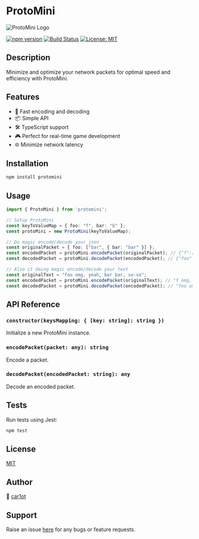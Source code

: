 # ProtoMini

![ProtoMini Logo](https://i.imgur.com/EAu5bx4.png)

[![npm version](https://img.shields.io/npm/v/protomini.svg)](https://www.npmjs.com/package/protomini)
[![Build Status](https://img.shields.io/github/workflow/status/car1ot/protomini/CI)](https://github.com/car1ot/protomini/actions)
[![License: MIT](https://img.shields.io/badge/License-MIT-yellow.svg)](https://opensource.org/licenses/MIT)

## Description

Minimize and optimize your network packets for optimal speed and efficiency with ProtoMini.

## Features

- 🚀 Fast encoding and decoding
- 📦 Simple API
- 🛠 TypeScript support
- 🎮 Perfect for real-time game development
- 🌐 Minimize network latency

## Installation

```bash
npm install protomini
```

## Usage

```typescript
import { ProtoMini } from 'protomini';

// Setup ProtoMini
const keyToValueMap = { foo: "f", bar: "b" };
const protoMini = new ProtoMini(keyToValueMap);

// Do magic encode/decode your json
const originalPacket = { foo: ["bar", { bar: "bar" }] };
const encodedPacket = protoMini.encodePacket(originalPacket); // {"f":["b",{"b":"b"}}}
const decodedPacket = protoMini.decodePacket(encodedPacket); // {"foo":["bar",{"bar":"bar"}]}

// Also it doing magic encode/decode your text
const originalText = "foo omg, yeah, bar bar, so-so";
const encodedPacket = protoMini.encodePacket(originalText); // "f omg, yeah, b b, so-so"
const decodedPacket = protoMini.decodePacket(encodedPacket); // "foo omg, yeah, bar bar, so-so"
```

## API Reference

### `constructor(keysMapping: { [key: string]: string })`

Initialize a new ProtoMini instance.

### `encodePacket(packet: any): string`

Encode a packet.

### `decodePacket(encodedPacket: string): any`

Decode an encoded packet.

## Tests

Run tests using Jest:

```bash
npm test
```

## License

[MIT](./LICENSE)

## Author

👤 [car1ot](https://github.com/car1ot)

## Support

Raise an issue [here](https://github.com/car1ot/protomini/issues) for any bugs or feature requests.
